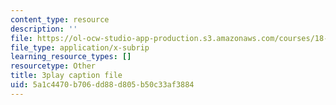 ```yaml
---
content_type: resource
description: ''
file: https://ol-ocw-studio-app-production.s3.amazonaws.com/courses/18-065-matrix-methods-in-data-analysis-signal-processing-and-machine-learning-spring-2018/5a1c4470b706dd88d805b50c33af3884_k095NdrHxY4.srt
file_type: application/x-subrip
learning_resource_types: []
resourcetype: Other
title: 3play caption file
uid: 5a1c4470-b706-dd88-d805-b50c33af3884
---
```

